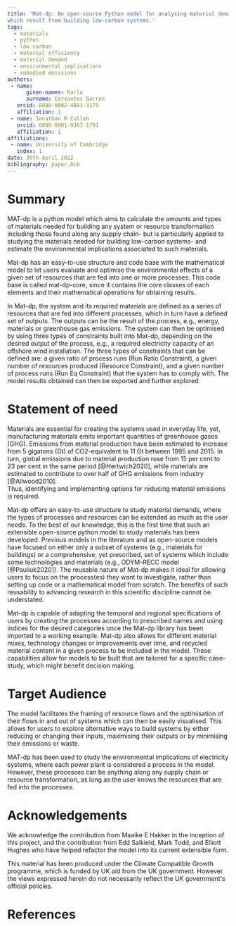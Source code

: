 ```yaml
---
title: 'Mat-dp: An open-source Python model for analysing material demand projections and their environmental implications, 
which result from building low-carbon systems.'
tags:
  - materials
  - python
  - low carbon
  - material efficiency
  - material demand 
  - environmental implications
  - embodied emissions
authors:
 - name:
      given-names: Karla
      surname: Cervantes Barron
   orcid: 0000-0002-4081-3175
   affiliation: 1
 - name: Jonathan M Cullen
   orcid: 0000-0001-9367-1791
   affiliation: 1
affiliations:
 - name: University of Cambridge
   index: 1
date: 30th April 2022
bibliography: paper.bib
---
```


# Summary

MAT-dp is a python model which aims to calculate the amounts and types of materials needed for building any system
or resource transformation including those found along any supply chain- but is particularly applied to studying
the materials needed for building low-carbon systems- and estimate the environmental implications associated to such materials.


Mat-dp has an easy-to-use structure and code base with the mathematical model to let users evaluate and optimise the environmental 
effects of a given set of resources that are fed into one or more processes. This code base is called mat-dp-core, since it contains 
the core classes of each elements and their mathematical operations for obtaining results.


In Mat-dp, the system and its required materials are defined as a series of resources that are fed 
into different processes, which in turn have a defined set of outputs. 
The outputs can be the result of the process, e.g., energy, materials or greenhouse gas emissions. 
The system can then be optimised by using three types of constraints built into Mat-dp, depending on the desired 
output of the process, e.g., a required electricity capacity of an offshore wind installation. 
The three types of constraints that can be defined are: a given ratio of process runs (Run Ratio Constraint), 
a given number of resources produced (Resource Constraint), and a given number of process runs (Run Eq Constraint)
that the system has to comply with.
The model results obtained can then be exported and further explored.

# Statement of need

Materials are essential for creating the systems used in everyday life, yet, manufacturing materials emits important quantities of
greenhouse gases (GHG). Emissions from material production have been estimated to increase
from 5 gigatons (Gt) of CO2-equivalent to 11 Gt between 1995 and 2015. 
In turn, global emissions due to material production rose from 15 per cent to 23 per cent in the same period [@Hertwich2020], while
materials are estimated to contribute to over half of GHG emissions from industry [@Allwood2010].  
Thus, identifying and implementing options for reducing material emissions is required.


Mat-dp offers an easy-to-use structure to study material demands, where the types of processes and resources can
be extended as much as the user needs. To the best of our knowledge, this is the first time that such an extensible
open-source python model to study materials has been developed. Previous models in the literature and as open-source models have
focused on either only a subset of systems (e.g., materials for buildings) or a comprehensive, yet prescribed, 
set of systems which include some technologies and materials (e.g., ODYM-RECC model [@Pauliuk2020]). The reusable nature of 
Mat-dp makes it ideal for allowing users to focus on the process(es) they want to investigate, rather than setting up code 
or a mathematical model from scratch. The benefits of such reusability to advancing research in this scientific discipline 
cannot be understated.


Mat-dp is capable of adapting the temporal and regional specifications of users by creating the processes
according to prescribed names and using indices for the desired categories once the Mat-dp library has been imported
to a working example. Mat-dp also allows for different material mixes, technology changes or improvements over time, 
and recycled material content in a given process to be included in the model. These capabilities allow for models to be built
that are tailored for a specific case-study, which might benefit decision making.


# Target Audience

The model facilitates the framing of resource flows and the optimisation of their flows 
in and out of systems which can then be easily visualised. This allows for users to explore 
alternative ways to build systems by either reducing or changing their inputs, maximising 
their outputs or by minimising their emissions or waste.


MAT-dp has been used to study the environmental implications of electricity systems, where each 
power plant is considered a process in the model. However, these processes can be anything along 
any supply chain or resource transformation, as long as the user knows the resources that are 
fed into the processes. 


# Acknowledgements

We acknowledge the contribution from Maaike E Hakker in the inception of 
this project, and the contribution from Edd Salkield, Mark Todd, and Elliott Hughes 
who have helped refactor the model into its current extensible form.


This material has been produced under the Climate Compatible Growth programme, which 
is funded by UK aid from the UK government. However the views expressed herein do not 
necessarily reflect the UK government's official policies.

# References

